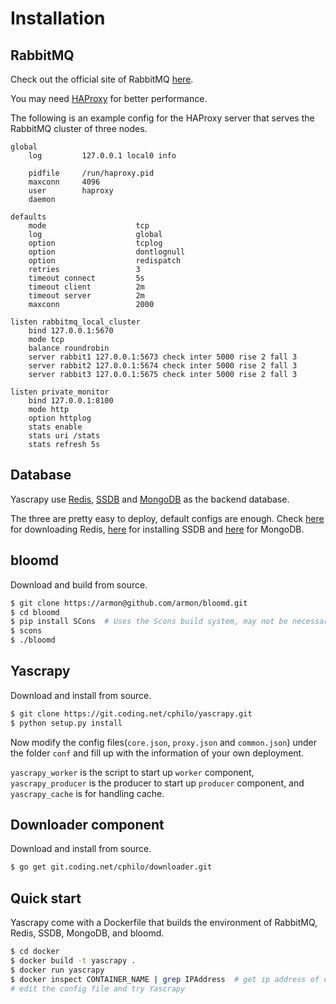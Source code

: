 Installation
===

RabbitMQ
---
Check out the official site of RabbitMQ [here](https://www.rabbitmq.com/download.html).

You may need [HAProxy](http://www.haproxy.org/) for better performance.

The following is an example config for the HAProxy server that serves the RabbitMQ cluster of three nodes.

```config
global
    log         127.0.0.1 local0 info

    pidfile     /run/haproxy.pid
    maxconn     4096
    user        haproxy
    daemon

defaults
    mode                    tcp
    log                     global
    option                  tcplog
    option                  dontlognull
    option                  redispatch
    retries                 3
    timeout connect         5s
    timeout client          2m
    timeout server          2m
    maxconn                 2000

listen rabbitmq_local_cluster
    bind 127.0.0.1:5670
    mode tcp
    balance roundrobin
    server rabbit1 127.0.0.1:5673 check inter 5000 rise 2 fall 3
    server rabbit2 127.0.0.1:5674 check inter 5000 rise 2 fall 3
    server rabbit3 127.0.0.1:5675 check inter 5000 rise 2 fall 3

listen private_monitor
    bind 127.0.0.1:8100
    mode http
    option httplog
    stats enable
    stats uri /stats
    stats refresh 5s
```

Database
---
Yascrapy use [Redis](http://redis.io/), [SSDB](http://ssdb.io/) and [MongoDB](https://www.mongodb.com/) as the backend database.

The three are pretty easy to deploy, default configs are enough. Check [here](http://redis.io/download) for downloading Redis, [here](https://github.com/ideawu/ssdb) for installing SSDB and [here](https://www.mongodb.com/download-center#community) for MongoDB.

bloomd
---
Download and build from source.

```sh
$ git clone https://armon@github.com/armon/bloomd.git
$ cd bloomd
$ pip install SCons  # Uses the Scons build system, may not be necessary
$ scons
$ ./bloomd
```

Yascrapy
---
Download and install from source.

[comment]: <TODO> (change coding.net url to github url)

```sh
$ git clone https://git.coding.net/cphilo/yascrapy.git
$ python setup.py install
```

Now modify the config files(`core.json`, `proxy.json` and `common.json`) under the folder `conf` and fill up with the information of your own deployment.

`yascrapy_worker` is the script to start up `worker` component, `yascrapy_producer` is the producer to start up `producer` component, and `yascrapy_cache` is for handling cache.

Downloader component
---
Download and install from source.

[comment]: <TODO> (change coding.net url to github url)

```sh
$ go get git.coding.net/cphilo/downloader.git
```

Quick start
---
Yascrapy come with a Dockerfile that builds the environment of RabbitMQ, Redis, SSDB, MongoDB, and bloomd.

```sh
$ cd docker
$ docker build -t yascrapy .
$ docker run yascrapy
$ docker inspect CONTAINER_NAME | grep IPAddress  # get ip address of docker container
# edit the config file and try Yascrapy
```
